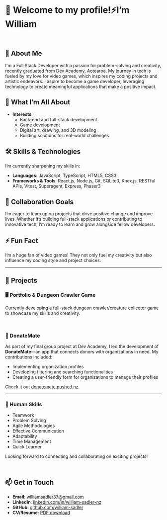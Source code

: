# 👋 Welcome to my profile!⚡I’m William
&nbsp;  

## 🚀 About Me
I'm a Full Stack Developer with a passion for problem-solving and creativity, recently graduated from Dev Academy, Aotearoa. My journey in tech is fueled by my love for video games, which inspires my coding projects and artistic endeavors. I aspire to become a game developer, leveraging technology to create meaningful applications that make a positive impact.

## 🎯 What I’m All About
- **Interests**: 
  - Back-end and full-stack development
  - Game development
  - Digital art, drawing, and 3D modeling
  - Building solutions for real-world challenges

## 🛠 Skills & Technologies
I’m currently sharpening my skills in:
- **Languages**: JavaScript, TypeScript, HTML5, CSS3
- **Frameworks & Tools**: React.js, Node.js, Git, SQLite3, Knex.js, RESTful APIs, Vitest, Superagent, Express, Phaser3

## 🤝 Collaboration Goals
I’m eager to team up on projects that drive positive change and improve lives. Whether it’s building full-stack applications or contributing to innovative tech, I’m ready to learn and grow alongside fellow developers.

## ⚡ Fun Fact
I’m a huge fan of video games! They not only fuel my creativity but also influence my coding style and project choices.

---

## 🌟 Projects

### 🖥 Portfolio & Dungeon Crawler Game
Currently developing a full-stack dungeon crawler/creature collector game to showcase my skills and creativity.

&nbsp;  

### 💚 DonateMate
As part of my final group project at Dev Academy, I led the development of **DonateMate**—an app that connects donors with organizations in need. My contributions included:
- Implementing organization profiles
- Developing filtering and searching functionalities
- Creating a user-friendly form for organizations to manage their profiles

Check it out [donatemate.pushed.nz](https://donatemate.pushed.nz/).


---

### 🧠 Human Skills
- Teamwork
- Problem Solving
- Agile Methodologies
- Effective Communication
- Adaptability
- Time Management
- Quick Learner


Looking forward to connecting and collaborating on exciting projects!


&nbsp;  

## 📫 Get in Touch
- **Email**: <a href="mailto:williamsadler37@gmail.com">williamsadler37@gmail.com</a>
- **LinkedIn**: <a href="https://linkedin.com/in/william-sadler-nz" target="_blank">linkedin.com/in/william-sadler-nz</a>
- **GitHub**: <a href="https://github.com/william-sadler" target="_blank">github.com/william-sadler</a>
- **CV/Resume**: <a href="https://raw.githubusercontent.com/william-sadler/william-sadler/refs/heads/main/WilliamSadlerCV-2024-Sep-Updated.pdf" target="_blank">PDF download</a>
